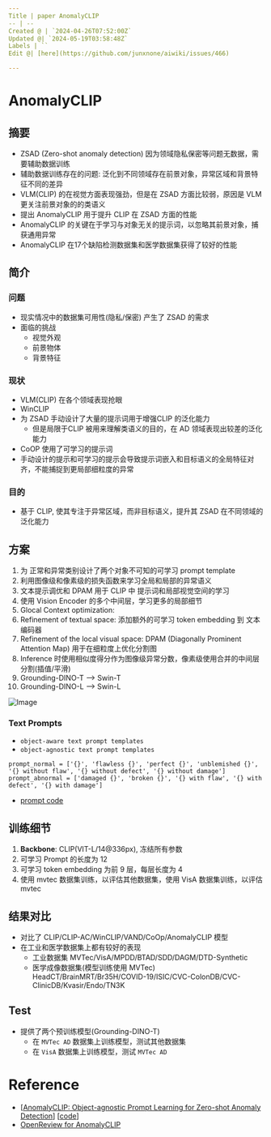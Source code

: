 ```yaml
---
Title | paper AnomalyCLIP
-- | --
Created @ | `2024-04-26T07:52:00Z`
Updated @| `2024-05-19T03:58:48Z`
Labels | ``
Edit @| [here](https://github.com/junxnone/aiwiki/issues/466)

---
```

# AnomalyCLIP

## 摘要

*   ZSAD (Zero-shot anomaly detection) 因为领域隐私保密等问题无数据，需要辅助数据训练
*   辅助数据训练存在的问题: 泛化到不同领域存在前景对象，异常区域和背景特征不同的差异
*   VLM(CLIP) 的在视觉方面表现强劲，但是在 ZSAD 方面比较弱，原因是 VLM 更关注前景对象的的类语义
*   提出 AnomalyCLIP 用于提升 CLIP 在 ZSAD 方面的性能
*   AnomalyCLIP 的关键在于学习与对象无关的提示词，以忽略其前景对象，捕获通用异常
*   AnomalyCLIP 在17个缺陷检测数据集和医学数据集获得了较好的性能

## 简介

### 问题

*   现实情况中的数据集可用性(隐私/保密) 产生了 ZSAD 的需求
*   面临的挑战
    *   视觉外观
    *   前景物体
    *   背景特征

### 现状

*   VLM(CLIP) 在各个领域表现抢眼
*   WinCLIP
*   为 ZSAD  手动设计了大量的提示词用于增强CLIP 的泛化能力
    *   但是局限于CLIP 被用来理解类语义的目的，在 AD 领域表现出较差的泛化能力
*   CoOP 使用了可学习的提示词
*   手动设计的提示和可学习的提示会导致提示词嵌入和目标语义的全局特征对齐，不能捕捉到更局部细粒度的异常

### 目的

*   基于 CLIP, 使其专注于异常区域，而非目标语义，提升其 ZSAD 在不同领域的泛化能力

## 方案

1.  为 正常和异常类别设计了两个对象不可知的可学习 prompt template&#x20;
2.  利用图像级和像素级的损失函数来学习全局和局部的异常语义
3.  文本提示调优和 DPAM 用于 CLIP 中 提示词和局部视觉空间的学习
4.  使用 Vision Encoder 的多个中间层，学习更多的局部细节
5.  Glocal Context optimization:
6.  Refinement of textual space: 添加额外的可学习 token embedding 到 文本编码器
7.  Refinement of the local visual space: DPAM (Diagonally Prominent Attention Map) 用于在细粒度上优化分割图
8.  Inference 时使用相似度得分作为图像级异常分数，像素级使用合并的中间层分割(插值/平滑)
9. Grounding-DINO-T --> Swin-T
10. Grounding-DINO-L --> Swin-L


![Image](https://junxnone.github.io/aiwiki/bk/media/97ea53394b1246c92b0abf60957cd335fc3bc351.png)


### Text Prompts
- `object-aware text prompt templates`
- `object-agnostic text prompt templates`


```
prompt_normal = ['{}', 'flawless {}', 'perfect {}', 'unblemished {}', '{} without flaw', '{} without defect', '{} without damage']
prompt_abnormal = ['damaged {}', 'broken {}', '{} with flaw', '{} with defect', '{} with damage']
```

- [prompt code](https://github.com/zqhang/AnomalyCLIP/blob/e0741d81c3dd4bec4c3fdf124b4091cda021e087/prompt_ensemble.py#L57-L79)



## 训练细节

1.  **Backbone**: CLIP(VIT-L/14\@336px), 冻结所有参数
2.  可学习 Prompt 的长度为 12
3.  可学习 token embedding 为前 9 层，每层长度为 4
4.  使用 mvtec 数据集训练，以评估其他数据集，使用 VisA 数据集训练，以评估 mvtec



## 结果对比

*   对比了 CLIP/CLIP-AC/WinCLIP/VAND/CoOp/AnomalyCLIP 模型
*   在工业和医学数据集上都有较好的表现
    *   工业数据集 MVTec/VisA/MPDD/BTAD/SDD/DAGM/DTD-Synthetic&#x20;
    *   医学成像数据集(模型训练使用 MVTec)  HeadCT/BrainMRT/Br35H/COVID-19/ISIC/CVC-ColonDB/CVC-ClinicDB/Kvasir/Endo/TN3K


## Test
- 提供了两个预训练模型(Grounding-DINO-T)
  - 在 `MVTec AD` 数据集上训练模型，测试其他数据集
  - 在 `VisA` 数据集上训练模型，测试 `MVTec AD` 


# Reference
- [[AnomalyCLIP: Object-agnostic Prompt Learning for Zero-shot Anomaly Detection](https://arxiv.org/pdf/2310.18961.pdf)] [[code](https://github.com/zqhang/AnomalyCLIP)]
- [OpenReview for AnomalyCLIP](https://openreview.net/forum?id=buC4E91xZE)
